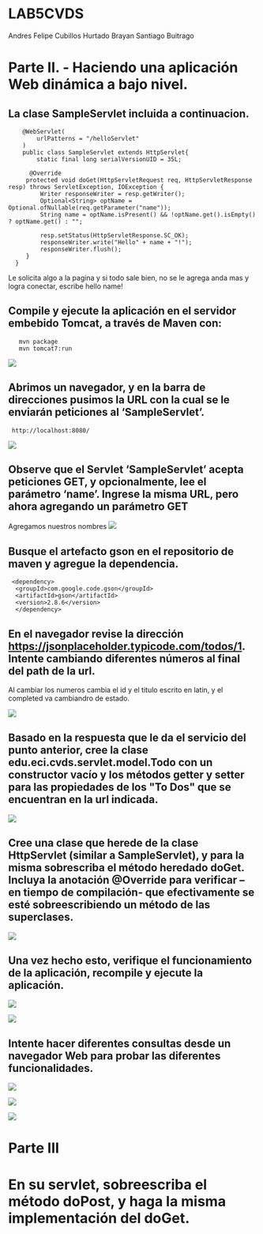 # LAB5CVDS
Andres Felipe Cubillos Hurtado
Brayan Santiago Buitrago

# Parte II. - Haciendo una aplicación Web dinámica a bajo nivel.
## La clase SampleServlet incluida a continuacion.

```
	@WebServlet(
        urlPatterns = "/helloServlet"
    )
    public class SampleServlet extends HttpServlet{
        static final long serialVersionUID = 35L;

      @Override
     protected void doGet(HttpServletRequest req, HttpServletResponse resp) throws ServletException, IOException {
         Writer responseWriter = resp.getWriter();
         Optional<String> optName = Optional.ofNullable(req.getParameter("name"));
         String name = optName.isPresent() && !optName.get().isEmpty() ? optName.get() : "";

         resp.setStatus(HttpServletResponse.SC_OK);
         responseWriter.write("Hello" + name + "!");
         responseWriter.flush();
     }
  }
```

    
   
   Le solicita algo a la pagina y si todo sale bien, no se le agrega anda mas y  logra conectar, escribe hello name!
   
   ## Compile y ejecute la aplicación en el servidor embebido Tomcat, a través de Maven con:
 ```
    mvn package 
    mvn tomcat7:run
 ```
    
 ![](images/mvntomcat.PNG)
    
   ## Abrimos un navegador, y en la barra de direcciones pusimos la URL con la cual se le enviarán peticiones al ‘SampleServlet’.
   ```
    http://localhost:8080/
   ```
   
  ![](images/localhost.PNG)
   
    
   ## Observe que el Servlet ‘SampleServlet’ acepta peticiones GET, y opcionalmente, lee el parámetro ‘name’. Ingrese la misma URL, pero ahora agregando un parámetro GET 
   Agregamos nuestros nombres
    ![](images/andressantiago.PNG)
   
   ## Busque el artefacto gson en el repositorio de maven y agregue la dependencia.
   ```
    <dependency>
     <groupId>com.google.code.gson</groupId>
     <artifactId>gson</artifactId>
     <version>2.8.6</version>
     </dependency>

   ```
   
   ## En el navegador revise la dirección https://jsonplaceholder.typicode.com/todos/1. Intente cambiando diferentes números al final del path de la url.
   Al cambiar los numeros cambia el id y el titulo escrito en latin, y el completed va cambiandro de estado.
   
![](images/jsonplace.PNG)
     
   ## Basado en la respuesta que le da el servicio del punto anterior, cree la clase edu.eci.cvds.servlet.model.Todo con un constructor vacío y los métodos getter y setter para las propiedades de los "To Dos" que se encuentran en la url indicada.
   
![](images/todo.PNG)
  
  
   ## Cree una clase que herede de la clase HttpServlet (similar a SampleServlet), y para la misma sobrescriba el método heredado doGet. Incluya la anotación @Override para verificar –en tiempo de compilación- que efectivamente se esté sobreescribiendo un método de las superclases.
   
   
![](images/simplesimilar.PNG)


   ## Una vez hecho esto, verifique el funcionamiento de la aplicación, recompile y ejecute la aplicación.
 
 ![](images/parte2funcionando.PNG)
 
 
 
 ![](images/parte2ejecutando.PNG)
 
  ## Intente hacer diferentes consultas desde un navegador Web para probar las diferentes funcionalidades.
  
 ![](images/normal.PNG)
 
 ![](images/numerogrande.PNG)
 
 ![](images/invalido.PNG)
 
 
 # Parte III
 # En su servlet, sobreescriba el método doPost, y haga la misma implementación del doGet.

